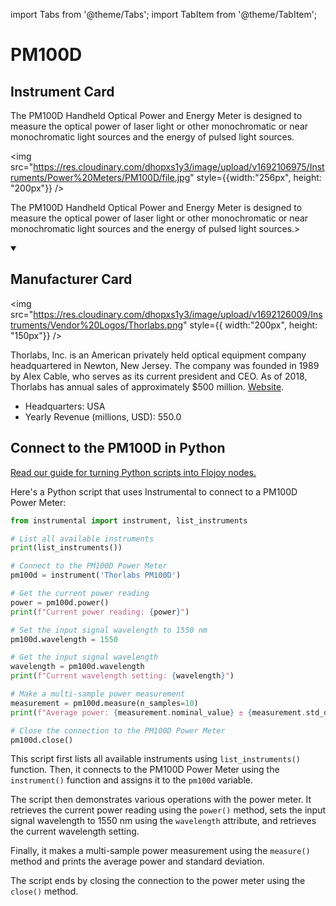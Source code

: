
import Tabs from '@theme/Tabs';
import TabItem from '@theme/TabItem';

# PM100D

## Instrument Card

<div className="flex">

<div>

The PM100D Handheld Optical Power and Energy Meter is designed to measure the
optical power of laser light or other monochromatic or near monochromatic light
sources and the energy of pulsed light sources.

</div>

<img src="https://res.cloudinary.com/dhopxs1y3/image/upload/v1692106975/Instruments/Power%20Meters/PM100D/file.jpg" style={{width:"256px", height: "200px"}} />

</div>

The PM100D Handheld Optical Power and Energy Meter is designed to measure the
optical power of laser light or other monochromatic or near monochromatic light
sources and the energy of pulsed light sources.>

<details open>
<summary><h2>Manufacturer Card</h2></summary>

<img src="https://res.cloudinary.com/dhopxs1y3/image/upload/v1692126009/Instruments/Vendor%20Logos/Thorlabs.png" style={{ width:"200px", height: "150px"}} />

Thorlabs, Inc. is an American privately held optical equipment company headquartered in Newton, New Jersey. The company was founded in 1989 by Alex Cable, who serves as its current president and CEO. As of 2018, Thorlabs has annual sales of approximately $500 million. <a href="https://www.thorlabs.com/">Website</a>.

<ul>
  <li>Headquarters: USA</li>
  <li>Yearly Revenue (millions, USD): 550.0</li>
</ul>
</details>

## Connect to the PM100D in Python

[Read our guide for turning Python scripts into Flojoy nodes.](https://docs.flojoy.ai/custom-nodes/creating-custom-node/)


<Tabs>
<TabItem value="Instrumental" label="Instrumental">

Here's a Python script that uses Instrumental to connect to a PM100D Power Meter:

```python
from instrumental import instrument, list_instruments

# List all available instruments
print(list_instruments())

# Connect to the PM100D Power Meter
pm100d = instrument('Thorlabs PM100D')

# Get the current power reading
power = pm100d.power()
print(f"Current power reading: {power}")

# Set the input signal wavelength to 1550 nm
pm100d.wavelength = 1550

# Get the input signal wavelength
wavelength = pm100d.wavelength
print(f"Current wavelength setting: {wavelength}")

# Make a multi-sample power measurement
measurement = pm100d.measure(n_samples=10)
print(f"Average power: {measurement.nominal_value} ± {measurement.std_dev}")

# Close the connection to the PM100D Power Meter
pm100d.close()
```

This script first lists all available instruments using `list_instruments()` function. Then, it connects to the PM100D Power Meter using the `instrument()` function and assigns it to the `pm100d` variable.

The script then demonstrates various operations with the power meter. It retrieves the current power reading using the `power()` method, sets the input signal wavelength to 1550 nm using the `wavelength` attribute, and retrieves the current wavelength setting.

Finally, it makes a multi-sample power measurement using the `measure()` method and prints the average power and standard deviation.

The script ends by closing the connection to the power meter using the `close()` method.

</TabItem>
</Tabs>